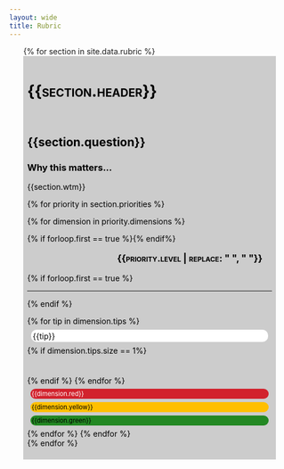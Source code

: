 ```yaml
---
layout: wide
title: Rubric
---
```


<style>
.tiprow {
    margin-top: 1em;
    
}
.darkgrey {
    padding: 0.5em;
    background: #ccc;
    color: black;
}

.tip {
    margin: 0.5em;
    padding: 0.2em;
    background: white;
    color: black;
    border-radius: 10px;
}

.blanktip {
    margin: 0.5em;
    padding: 0.2em;
    border-radius: 10px;
}

.green {
    margin: 0.5em;
    padding: 0.2em;
    background: #238823;
    color: black;
    font-size: 80%;
    border-radius: 10px;
}

.yellow {
    margin: 0.5em;
    padding: 0.2em;
    background: #FFBF00;
    color: black;
    font-size: 80%;
    border-radius: 10px;
}

.red {
    margin: 0.5em;
    padding: 0.2em;
    background: #D2222D;
    color: white;
    font-size: 80%;
    border-radius: 10px;
}

.priority {
    float: right;
    margin: 1em;
    font-variant: small-caps;
    font-size: 120%;
    font-weight: bold;

}
</style>

<div style="width: 90%; margin: auto;">
{% for section in site.data.rubric %}
    <div class="grid-row darkgrey">
        <h1 style="font-variant: small-caps;">{{section.header}}</h1>
    </div>
    <div class="grid-row darkgrey">
        <div class="grid-col-3">
            <div class="grid-row">
                <div class="grid-col-12">
                    <h2>{{section.question}}</h2>
                </div>
            </div>
            <div class="grid-row">
                <div class="grid-col-8 grid-offset-2">
                    <h3>Why this matters...</h3>
                    <p>
                        {{section.wtm}}
                    </p>        
                </div>
            </div>
        </div>
        <div class="grid-col-9">

{% for priority in section.priorities %}
            <div class="grid-row">

{% for dimension in priority.dimensions %}
                <div class="grid-col-2" style="display: inline-block; vertical-align: top;">
                    {% if forloop.first == true %}<p class="priority">{{priority.level | replace: " ", "&nbsp;"}}</p>{% endif%}
                </div>
                <div class="grid-col-10">
                    {% if forloop.first == true %}<hr>{% endif %}
                    <div class="grid-row grid-gap tiprow">
{% for tip in dimension.tips %}
                        <div class="{% if dimension.tips.size == 1%}grid-col-3{% else %}grid-col-2{% endif %} tip">
                            {{tip}}
                        </div>
                        {% if dimension.tips.size == 1%}
                        <div class="grid-col-1 blanktip"> &nbsp; </div>
                        {% endif %}
{% endfor %}
                        <div class="grid-col-2 red">
                        {{dimension.red}}
                        </div>
                        <div class="grid-col-2 yellow">
                        {{dimension.yellow}}
                        </div>
                        <div class="grid-col-2 green">
                        {{dimension.green}}
                        </div>
                    </div>
                </div>
{% endfor %}
{% endfor %}
                </div> <!-- end priority group -->
{% endfor %}
    </div>
</div>

<br> &nbsp; <br>

<!--
<div style="width: 90%; margin: auto;">
    <div class="grid-row darkgrey">
        <h1 style="font-variant: small-caps;">Outcomes / Orientation</h1>
    </div>
    <div class="grid-row darkgrey">
        <div class="grid-col-3">
            <div class="grid-row">
                <div class="grid-col-12">
                    <h2>Are efforts clearly connected to intended outcomes and end users?</h2>
                </div>                
            </div>
            <div class="grid-row">
                <div class="grid-col-8 grid-offset-2">
                    <h3>Why this matters...</h3>
                    <p>
                        Outcomes-oriented Medicaid IT teams have a clear, program-driven direction. As a result, they more promptly identify and address issues that can impact progress and make smart tradeoffs in their day-to-day work.
                    </p>        
                </div>
            </div>
        </div>
        <div class="grid-col-9">
            <div class="grid-row">
                <div class="grid-col-2" >
                    <h3 class="priority">Top Priority</h3>
                </div>
                <div class="grid-col-10">
                    <div class="grid-row grid-gap">
                        <div class="grid-col-2 tip">
                            Ask to see the product roadmap and the overall roadmap.
                        </div>
                        <div class="grid-col-2 tip">
                            Ask how the state ensures services are accessible for all.
                        </div>
                        <div class="grid-col-2 red">
                            There is no roadmap for the product / service or enterprise.
                        </div>
                        <div class="grid-col-2 yellow">
                            There is a roadmap but it is unclear when value will be delivered, product or enterprise roadmaps conflict.
                        </div>
                        <div class="grid-col-2 green">
                            The roadmap captures how the product / service will evolve and demonstrates value to end users within 12 months, aligns with the enterprise roadmap.
                        </div>
                    </div>
                    <div class="grid-row grid-gap tiprow">
                        <div class="grid-col-3 tip">
                            Ask to see the product roadmap and the overall roadmap.
                        </div>
                        <div class="grid-col-1 blanktip"> &nbsp; </div>
                        <div class="grid-col-2 red">
                            There is no roadmap for the product / service or enterprise.
                        </div>
                        <div class="grid-col-2 yellow">
                            There is a roadmap but it is unclear when value will be delivered, product or enterprise roadmaps conflict.
                        </div>
                        <div class="grid-col-2 green">
                            The roadmap captures how the product / service will evolve and demonstrates value to end users within 12 months, aligns with the enterprise roadmap.
                        </div>
                    </div>
                </div> 
            </div>
        </div>
    </div>
</div>
-->